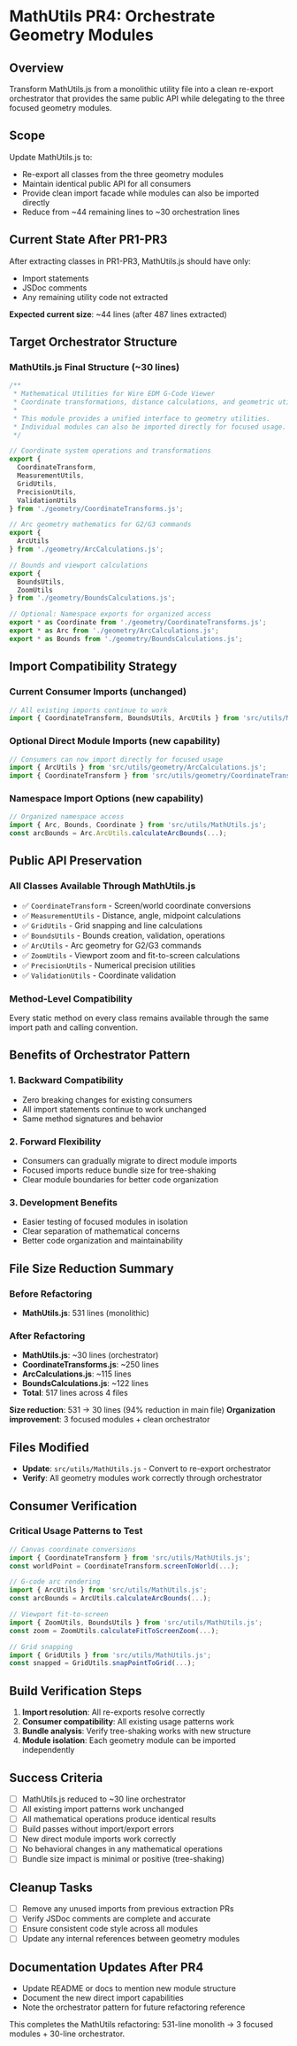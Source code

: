 # MathUtils PR4: Orchestrate Geometry Modules

## Overview
Transform MathUtils.js from a monolithic utility file into a clean re-export orchestrator that provides the same public API while delegating to the three focused geometry modules.

## Scope
Update MathUtils.js to:
- Re-export all classes from the three geometry modules
- Maintain identical public API for all consumers
- Provide clean import facade while modules can also be imported directly
- Reduce from ~44 remaining lines to ~30 orchestration lines

## Current State After PR1-PR3
After extracting classes in PR1-PR3, MathUtils.js should have only:
- Import statements
- JSDoc comments  
- Any remaining utility code not extracted

**Expected current size**: ~44 lines (after 487 lines extracted)

## Target Orchestrator Structure

### MathUtils.js Final Structure (~30 lines)
```javascript
/**
 * Mathematical Utilities for Wire EDM G-Code Viewer
 * Coordinate transformations, distance calculations, and geometric utilities
 * 
 * This module provides a unified interface to geometry utilities.
 * Individual modules can also be imported directly for focused usage.
 */

// Coordinate system operations and transformations
export { 
  CoordinateTransform,
  MeasurementUtils, 
  GridUtils,
  PrecisionUtils,
  ValidationUtils 
} from './geometry/CoordinateTransforms.js';

// Arc geometry mathematics for G2/G3 commands
export { 
  ArcUtils 
} from './geometry/ArcCalculations.js';

// Bounds and viewport calculations
export { 
  BoundsUtils,
  ZoomUtils 
} from './geometry/BoundsCalculations.js';

// Optional: Namespace exports for organized access
export * as Coordinate from './geometry/CoordinateTransforms.js';
export * as Arc from './geometry/ArcCalculations.js';
export * as Bounds from './geometry/BoundsCalculations.js';
```

## Import Compatibility Strategy

### Current Consumer Imports (unchanged)
```javascript
// All existing imports continue to work
import { CoordinateTransform, BoundsUtils, ArcUtils } from 'src/utils/MathUtils.js';
```

### Optional Direct Module Imports (new capability)
```javascript
// Consumers can now import directly for focused usage
import { ArcUtils } from 'src/utils/geometry/ArcCalculations.js';
import { CoordinateTransform } from 'src/utils/geometry/CoordinateTransforms.js';
```

### Namespace Import Options (new capability)
```javascript
// Organized namespace access
import { Arc, Bounds, Coordinate } from 'src/utils/MathUtils.js';
const arcBounds = Arc.ArcUtils.calculateArcBounds(...);
```

## Public API Preservation

### All Classes Available Through MathUtils.js
- ✅ `CoordinateTransform` - Screen/world coordinate conversions
- ✅ `MeasurementUtils` - Distance, angle, midpoint calculations
- ✅ `GridUtils` - Grid snapping and line calculations  
- ✅ `BoundsUtils` - Bounds creation, validation, operations
- ✅ `ArcUtils` - Arc geometry for G2/G3 commands
- ✅ `ZoomUtils` - Viewport zoom and fit-to-screen calculations
- ✅ `PrecisionUtils` - Numerical precision utilities
- ✅ `ValidationUtils` - Coordinate validation

### Method-Level Compatibility
Every static method on every class remains available through the same import path and calling convention.

## Benefits of Orchestrator Pattern

### 1. Backward Compatibility
- Zero breaking changes for existing consumers
- All import statements continue to work unchanged
- Same method signatures and behavior

### 2. Forward Flexibility  
- Consumers can gradually migrate to direct module imports
- Focused imports reduce bundle size for tree-shaking
- Clear module boundaries for better code organization

### 3. Development Benefits
- Easier testing of focused modules in isolation
- Clear separation of mathematical concerns
- Better code organization and maintainability

## File Size Reduction Summary

### Before Refactoring
- **MathUtils.js**: 531 lines (monolithic)

### After Refactoring  
- **MathUtils.js**: ~30 lines (orchestrator)
- **CoordinateTransforms.js**: ~250 lines
- **ArcCalculations.js**: ~115 lines  
- **BoundsCalculations.js**: ~122 lines
- **Total**: 517 lines across 4 files

**Size reduction**: 531 → 30 lines (94% reduction in main file)
**Organization improvement**: 3 focused modules + clean orchestrator

## Files Modified
- **Update**: `src/utils/MathUtils.js` - Convert to re-export orchestrator
- **Verify**: All geometry modules work correctly through orchestrator

## Consumer Verification

### Critical Usage Patterns to Test
```javascript
// Canvas coordinate conversions
import { CoordinateTransform } from 'src/utils/MathUtils.js';
const worldPoint = CoordinateTransform.screenToWorld(...);

// G-code arc rendering  
import { ArcUtils } from 'src/utils/MathUtils.js';
const arcBounds = ArcUtils.calculateArcBounds(...);

// Viewport fit-to-screen
import { ZoomUtils, BoundsUtils } from 'src/utils/MathUtils.js';
const zoom = ZoomUtils.calculateFitToScreenZoom(...);

// Grid snapping
import { GridUtils } from 'src/utils/MathUtils.js'; 
const snapped = GridUtils.snapPointToGrid(...);
```

## Build Verification Steps
1. **Import resolution**: All re-exports resolve correctly
2. **Consumer compatibility**: All existing usage patterns work
3. **Bundle analysis**: Verify tree-shaking works with new structure
4. **Module isolation**: Each geometry module can be imported independently

## Success Criteria
- [ ] MathUtils.js reduced to ~30 line orchestrator
- [ ] All existing import patterns work unchanged
- [ ] All mathematical operations produce identical results
- [ ] Build passes without import/export errors  
- [ ] New direct module imports work correctly
- [ ] No behavioral changes in any mathematical operations
- [ ] Bundle size impact is minimal or positive (tree-shaking)

## Cleanup Tasks
- [ ] Remove any unused imports from previous extraction PRs
- [ ] Verify JSDoc comments are complete and accurate
- [ ] Ensure consistent code style across all modules
- [ ] Update any internal references between geometry modules

## Documentation Updates After PR4
- Update README or docs to mention new module structure
- Document the new direct import capabilities
- Note the orchestrator pattern for future refactoring reference

This completes the MathUtils refactoring: 531-line monolith → 3 focused modules + 30-line orchestrator.